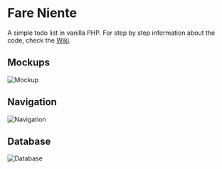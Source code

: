# Fare Niente

A simple todo list in vanilla PHP. For step by step information about the code, check the [Wiki](https://github.com/arestivo/fare-niente/wiki).

## Mockups

![Mockup](https://raw.githubusercontent.com/arestivo/fare-niente/master/documentation/mockups.png)

## Navigation

![Navigation](https://raw.githubusercontent.com/arestivo/fare-niente/master/documentation/navigation.png)

## Database

![Database](https://raw.githubusercontent.com/arestivo/fare-niente/master/documentation/database.png)